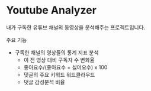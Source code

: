 # Youtube Analyzer

내가 구독한 유튜브 채널의 동영상을 분석해주는 프로젝트입니다.

주요 기능 
- 구독한 채널의 영상들의 통계 지표 분석
  - 이 전 영상 대비 구독자 수 변화율 
  - 좋아요수/(좋아요수 + 싫어요수) x 100 
  - 댓글의 주요 키워드 워드클라우드
  - 댓글 감성분석 비율